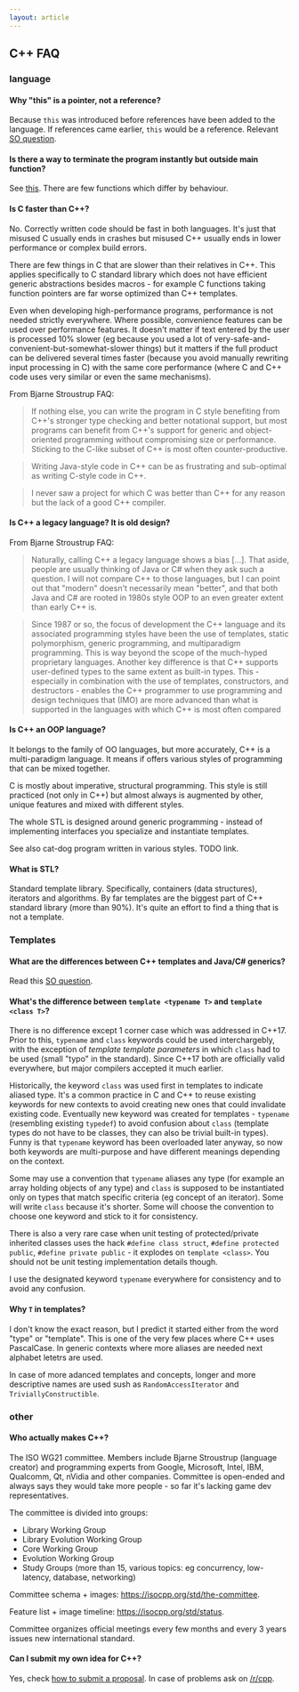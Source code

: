 ```yaml
---
layout: article
---
```


## C++ FAQ

### language

#### Why "this" is a pointer, not a reference?

Because `this` was introduced before references have been added to the language. If references came earlier, `this` would be a reference. Relevant [SO question](https://stackoverflow.com/questions/645994/why-this-is-a-pointer-and-not-a-reference).

#### Is there a way to terminate the program instantly but outside main function?

See [this](https://en.cppreference.com/w/cpp/utility/program). There are few functions which differ by behaviour.

#### Is C faster than C++?

No. Correctly written code should be fast in both languages. It's just that misused C usually ends in crashes but misused C++ usually ends in lower performance or complex build errors.

There are few things in C that are slower than their relatives in C++. This applies specifically to C standard library which does not have efficient generic abstractions besides macros - for example C functions taking function pointers are far worse optimized than C++ templates.

Even when developing high-performance programs, performance is not needed strictly everywhere. Where possible, convenience features can be used over performance features. It doesn't matter if text entered by the user is processed 10% slower (eg because you used a lot of very-safe-and-convenient-but-somewhat-slower things) but it matters if the full product can be delivered several times faster (because you avoid manually rewriting input processing in C) with the same core performance (where C and C++ code uses very similar or even the same mechanisms).

From Bjarne Stroustrup FAQ:

> If nothing else, you can write the program in C style benefiting from C++'s stronger type checking and better notational support, but most programs can benefit from C++'s support for generic and object-oriented programming without compromising size or performance. Sticking to the C-like subset of C++ is most often counter-productive.

> Writing Java-style code in C++ can be as frustrating and sub-optimal as writing C-style code in C++.

> I never saw a project for which C was better than C++ for any reason but the lack of a good C++ compiler.

#### Is C++ a legacy language? It is old design?

From Bjarne Stroustrup FAQ:

> Naturally, calling C++ a legacy language shows a bias \[...\]. That aside, people are usually thinking of Java or C# when they ask such a question. I will not compare C++ to those languages, but I can point out that "modern" doesn't necessarily mean "better", and that both Java and C# are rooted in 1980s style OOP to an even greater extent than early C++ is.

> Since 1987 or so, the focus of development the C++ language and its associated programming styles have been the use of templates, static polymorphism, generic programming, and multiparadigm programming. This is way beyond the scope of the much-hyped proprietary languages. Another key difference is that C++ supports user-defined types to the same extent as built-in types. This - especially in combination with the use of templates, constructors, and destructors - enables the C++ programmer to use programming and design techniques that (IMO) are more advanced than what is supported in the languages with which C++ is most often compared

#### Is C++ an OOP language?

It belongs to the family of OO languages, but more accurately, C++ is a multi-paradigm language. It means if offers various styles of programming that can be mixed together.

C is mostly about imperative, structural programming. This style is still practiced (not only in C++) but almost always is augmented by other, unique features and mixed with different styles.

The whole STL is designed around generic programming - instead of implementing interfaces you specialize and instantiate templates.

See also cat-dog program written in various styles. TODO link.

#### What is STL?

Standard template library. Specifically, containers (data structures), iterators and algorithms. By far templates are the biggest part of C++ standard library (more than 90%). It's quite an effort to find a thing that is not a template.

### Templates

#### What are the differences between C++ templates and Java/C# generics?

Read this [SO question](https://stackoverflow.com/questions/31693/what-are-the-differences-between-generics-in-c-sharp-and-java-and-templates-i).

#### What's the difference between `template <typename T>` and `template <class T>`?

There is no difference except 1 corner case which was addressed in C++17. Prior to this, `typename` and `class` keywords could be used interchargebly, with the exception of *template template parameters* in which `class` had to be used (small "typo" in the standard). Since C++17 both are officially valid everywhere, but major compilers accepted it much earlier.

Historically, the keyword `class` was used first in templates to indicate aliased type. It's a common practice in C and C++ to reuse existing keywords for new contexts to avoid creating new ones that could invalidate existing code. Eventually new keyword was created for templates - `typename` (resembling existing `typedef`) to avoid confusion about `class` (template types do not have to be classes, they can also be trivial built-in types). Funny is that `typename` keyword has been overloaded later anyway, so now both keywords are multi-purpose and have different meanings depending on the context.

Some may use a convention that `typename` aliases any type (for example an array holding objects of any type) and `class` is supposed to be instantiated only on types that match specific criteria (eg concept of an iterator). Some will write `class` because it's shorter. Some will choose the convention to choose one keyword and stick to it for consistency.

There is also a very rare case when unit testing of protected/private inherited classes uses the hack `#define class struct`, `#define protected public`, `#define private public` - it explodes on `template <class>`. You should not be unit testing implementation details though. 

I use the designated keyword `typename` everywhere for consistency and to avoid any confusion.

#### Why `T` in templates?

I don't know the exact reason, but I predict it started either from the word "type" or "template". This is one of the very few places where C++ uses PascalCase. In generic contexts where more aliases are needed next alphabet letetrs are used.

In case of more adanced templates and concepts, longer and more descriptive names are used sush as `RandomAccessIterator` and `TriviallyConstructible`.

### other

#### Who actually makes C++?

The ISO WG21 committee. Members include Bjarne Stroustrup (language creator) and programming experts from Google, Microsoft, Intel, IBM, Qualcomm, Qt, nVidia and other companies. Committee is open-ended and always says they would take more people - so far it's lacking game dev representatives.

The committee is divided into groups:

- Library Working Group
- Library Evolution Working Group
- Core Working Group
- Evolution Working Group
- Study Groups (more than 15, various topics: eg concurrency, low-latency, database, networking)

Committee schema + images: https://isocpp.org/std/the-committee.

Feature list + image timeline: https://isocpp.org/std/status.

Committee organizes official meetings every few months and every 3 years issues new international standard.

#### Can I submit my own idea for C++?

Yes, check [how to submit a proposal](https://isocpp.org/std/submit-a-proposal). In case of problems ask on [/r/cpp](reddit.com/r/cpp).
